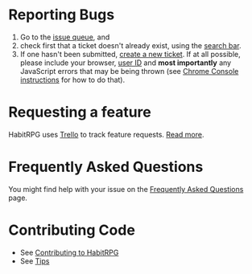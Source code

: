 # Reporting Bugs

1. Go to the [issue queue](https://github.com/lefnire/habitrpg/issues?state=open), and
1. check first that a ticket doesn't already exist, using the [search bar](https://www.evernote.com/shard/s17/sh/4a159680-a709-4949-9805-d849bc124c1d/6276f24fb1dce8985eec7d5b021edd9c).
1. If one hasn't been submitted, [create a new ticket](https://github.com/lefnire/habitrpg/issues/new). If at all possible, please include your browser, [user ID](http://habitrpg.wikia.com/wiki/API#UserID) and **most importantly** any JavaScript errors that may be being thrown (see [Chrome Console instructions](https://developers.google.com/chrome-developer-tools/docs/console#opening_the_console) for how to do that).

# Requesting a feature

HabitRPG uses [Trello](https://trello.com/b/EpoYEYod/habitrpg) to track feature requests. [Read more](https://trello.com/c/8gzGlle8/142-how-to-submit-a-new-request).

# Frequently Asked Questions
You might find help with your issue on the [Frequently Asked Questions](http://habitrpg.wikia.com/wiki/FAQ) page.

# Contributing Code

* See [Contributing to HabitRPG](http://habitrpg.wikia.com/wiki/Contributing_to_HabitRPG)
* See [Tips](http://habitrpg.wikia.com/wiki/Tips)
